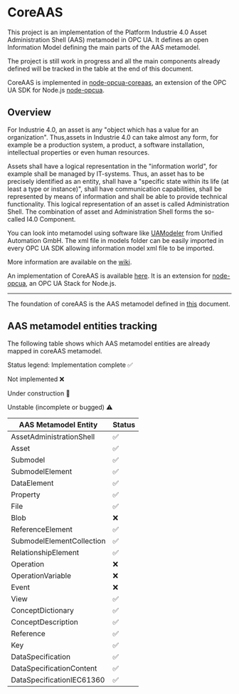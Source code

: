 CoreAAS
=======
This project is an implementation of the Platform Industrie 4.0 Asset Administration Shell (AAS) metamodel in OPC UA. It defines an open Information Model defining the main parts of the AAS metamodel.

The project is still work in progress and all the main components already defined will be tracked in the table at the end of this document.

CoreAAS is implemented in [node-opcua-coreaas](https://github.com/OPCUAUniCT/node-opcua-coreaas), an extension of the OPC UA SDK for Node.js [node-opcua](https://github.com/node-opcua/node-opcua).

## Overview
For Industrie 4.0, an asset is any "object which has a value for an organization". Thus,assets in Industrie 4.0 can take almost any form, for example be a production system, a product, a software installation, intellectual properties or even human resources.

Assets shall have a logical representation in the "information world", for example shall be managed by IT-systems. Thus, an asset has to be precisely identified as an entity, shall have a "specific state within its life (at least a type or instance)", shall have communication capabilities, shall be represented by means of information and shall be able to provide technical functionality. This logical representation of an asset is called Administration Shell. The combination of asset and Administration Shell forms the so-called I4.0 Component.

You can look into metamodel using software like [UAModeler](https://www.unified-automation.com/products/development-tools/uamodeler.html) from Unified Automation GmbH. The xml file in models folder can be easily imported in every OPC UA SDK allowing information model xml file to be imported.

More information are available on the [wiki](https://github.com/OPCUAUniCT/coreAAS/wiki).

An implementation of CoreAAS is available [here](https://github.com/OPCUAUniCT/node-opcua-coreaas). It is an extension for [node-opcua](https://github.com/node-opcua/node-opcua), an OPC UA Stack for Node.js.

---

The foundation of coreAAS is the AAS metamodel defined in [this](https://www.plattform-i40.de/I40/Redaktion/EN/Downloads/Publikation/2018-details-of-the-asset-administration-shell.html) document.

## AAS metamodel entities tracking
The following table shows which AAS metamodel entities are already mapped in coreAAS metamodel.

Status legend:
Implementation complete :white_check_mark:

Not implemented :x:

Under construction :construction:

Unstable (incomplete or bugged) :warning:

| AAS Metamodel Entity  | Status |
| ------------- | ------------- |
| AssetAdministrationShell  | :white_check_mark:  |
| Asset  | :white_check_mark:  |
| Submodel  | :white_check_mark:  |
| SubmodelElement  | :white_check_mark:  |
| DataElement  | :white_check_mark:  |
| Property  | :white_check_mark:  |
| File  | :white_check_mark:  |
| Blob  | :x:  |
| ReferenceElement  | :white_check_mark:  |
| SubmodelElementCollection  | :white_check_mark:  |
| RelationshipElement  | :white_check_mark:  |
| Operation  | :x:  |
| OperationVariable  | :x:  |
| Event  | :x:  |
| View  | :white_check_mark:  |
| ConceptDictionary  | :white_check_mark:  |
| ConceptDescription  | :white_check_mark:  |
| Reference  | :white_check_mark:  |
| Key  | :white_check_mark:  |
| DataSpecification  | :white_check_mark:  |
| DataSpecificationContent  | :white_check_mark:  |
| DataSpecificationIEC61360  | :white_check_mark:  |
